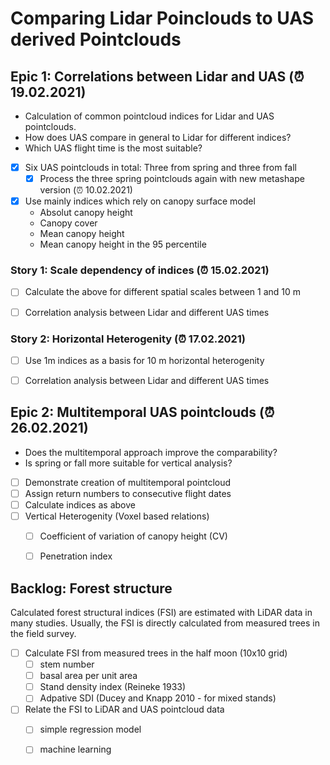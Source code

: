 # Comparing Lidar Poinclouds to UAS derived Pointclouds


## Epic 1: Correlations between Lidar and UAS (:alarm_clock: 19.02.2021)

- Calculation of common pointcloud indices for Lidar and UAS pointclouds.
- How does UAS compare in general to Lidar for different indices?
- Which UAS flight time is the most suitable?

- [x] Six UAS pointclouds in total: Three from spring and three from fall
    - [x] Process the three spring pointclouds again with new metashape version (:alarm_clock: 10.02.2021)
- [x] Use mainly indices which rely on canopy surface model 
    - Absolut canopy height
    - Canopy cover
    - Mean canopy height
    - Mean canopy height in the 95 percentile

### Story 1: Scale dependency of indices (:alarm_clock: 15.02.2021)

- [ ] Calculate the above for different spatial scales between 1 and 10 m
- [ ] Correlation analysis between Lidar and different UAS times


### Story 2: Horizontal Heterogenity (:alarm_clock: 17.02.2021)

- [ ] Use 1m indices as a basis for 10 m horizontal heterogenity
- [ ] Correlation analysis between Lidar and different UAS times 



## Epic 2: Multitemporal UAS pointclouds (:alarm_clock: 26.02.2021)

- Does the multitemporal approach improve the comparability?
- Is spring or fall more suitable for vertical analysis?


- [ ] Demonstrate creation of multitemporal pointcloud
- [ ] Assign return numbers to consecutive flight dates
- [ ] Calculate indices as above
- [ ] Vertical Heterogenity (Voxel based relations)
  - [ ] Coefficient of variation of canopy height (CV)
  - [ ] Penetration index
  


## Backlog: Forest structure

Calculated forest structural indices (FSI) are estimated with LiDAR data in many studies.
Usually, the FSI is directly calculated from measured trees in the field survey.

- [ ] Calculate FSI from measured trees in the half moon (10x10 grid)
	- [ ] stem number
	- [ ] basal area per unit area
	- [ ] Stand density index (Reineke 1933)
	- [ ] Adpative SDI (Ducey and Knapp 2010 - for mixed stands)

- [ ] Relate the FSI to LiDAR and UAS pointcloud data
	- [ ] simple regression model
	- [ ] machine learning


